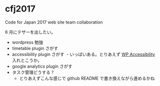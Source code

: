 # cfj2017
Code for Japan 2017 web site team collaboration

6 月にテザーを出したい。
- wordpress 勉強
- timetable plugin さがす
- accessibility plugin さがす
  - いっぱいある。とりあえず [WP Accessibility](https://ja.wordpress.org/plugins/wp-accessibility/) 入れとこうか。
- google analytics plugin さがす
- タスク管理どうする？
  - とりあえずこんな感じで github README で書き換えながら進めるかね
